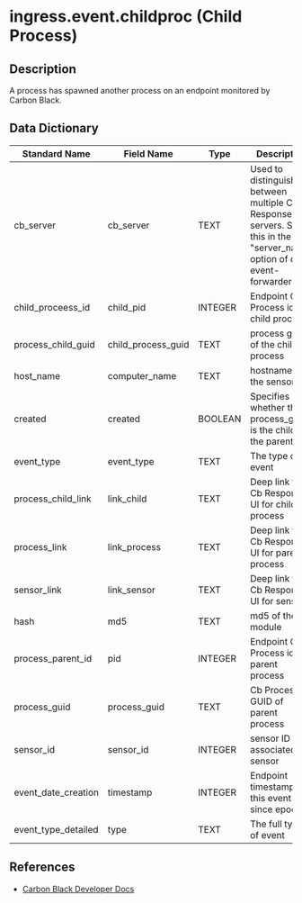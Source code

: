 # ingress.event.childproc (Child Process)

## Description
A process has spawned another process on an endpoint monitored by Carbon Black.

## Data Dictionary
|Standard Name|Field Name|Type|Description|Sample Value|
|---|---|---|---|---|
|cb_server|cb_server|TEXT|Used to distinguish between multiple Cb Response servers. Set this in the "server_name" option of cb-event-forwarder.ini.|`cbserver`|
|child_proceess_id|child_pid|INTEGER|Endpoint OS Process id of child process|`2865`|
|process_child_guid|child_process_guid|TEXT|process guid of the child process|`00000001-0000-07b4-01d1-209a100bc217`|
|host_name|computer_name|TEXT|hostname of the sensor|`JASON-MAC-VM`|
|created|created|BOOLEAN|Specifies whether this process_guid is the child or the parent|`true`|
|event_type|event_type|TEXT|The type of event|`childproc`|
|process_child_link|link_child|TEXT|Deep link to Cb Response UI for child process|`https://cbtests/#analyze/00000001-0000-07b4-01d1-209a100bc217/1`|
|process_link|link_process|TEXT|Deep link to Cb Response UI for parent process|`https://cbtests/#analyze/00000001-0000-0af4-01d1-1e444bf4c3dd/1`|
|sensor_link|link_sensor|TEXT|Deep link to Cb Response UI for sensor|`https://cbtests/#/host/1`|
|hash|md5|TEXT|md5 of the module|`D6021013D7C4E248AEB8BED12D3DCC88`|
|process_parent_id|pid|INTEGER|Endpoint OS Process id of parent process|`2804`|
|process_guid|process_guid|TEXT|Cb Process GUID of parent process|`00000001-0000-0af4-01d1-1e444bf4c3dd`|
|sensor_id|sensor_id|INTEGER|sensor ID of associated sensor|`1`|
|event_date_creation|timestamp|INTEGER|Endpoint timestamp of this event since epoch|`1447697423`|
|event_type_detailed|type|TEXT|The full type of event|`ingress.event.childproc`|

## References
* [Carbon Black Developer Docs](https://developer.carbonblack.com/reference/enterprise-response/event-forwarder/event-schema/#ingress-event-childproc-child-process)
